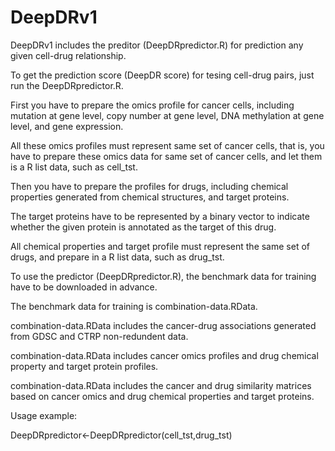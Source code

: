 # DeepDRv1
DeepDRv1 includes the preditor (DeepDRpredictor.R) for prediction any given cell-drug relationship.

To get the prediction score (DeepDR score) for tesing cell-drug pairs, just run the DeepDRpredictor.R.

First you have to prepare the omics profile for cancer cells, including mutation at gene level, copy number at gene level, DNA methylation at gene level, and gene expression.

All these omics profiles must represent same set of cancer cells, that is, you have to prepare these omics data for same set of cancer cells, and let them is a R list data, such as cell_tst.

Then you have to prepare the profiles for drugs, including chemical properties generated from chemical structures, and target proteins.

The target proteins have to be represented by a binary vector to indicate whether the given protein is annotated as the target of this drug.

All chemical properties and target profile must represent the same set of drugs, and prepare in a R list data, such as drug_tst.

To use the predictor (DeepDRpredictor.R), the benchmark data for training have to be downloaded in advance. 

The benchmark data for training is combination-data.RData.

combination-data.RData includes the cancer-drug associations generated from GDSC and CTRP non-redundent data. 

combination-data.RData includes cancer omics profiles and drug chemical property and target protein profiles.

combination-data.RData includes the cancer and drug similarity matrices based on cancer omics and drug chemical properties and target proteins.

Usage example:

DeepDRpredictor<-DeepDRpredictor(cell_tst,drug_tst) 




